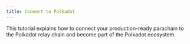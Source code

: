 ```yaml
---
title: Connect to Polkadot
---
```


This tutorial explains how to connect your production-ready parachain to the Polkadot relay chain and become part of the Polkadot ecosystem.

